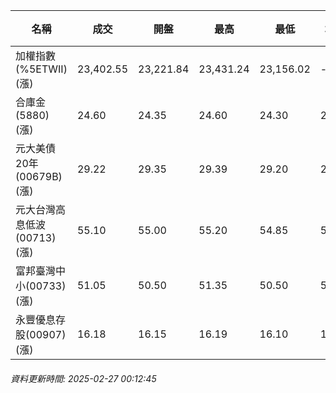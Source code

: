 | 名稱 | 成交 | 開盤 | 最高 | 最低 | 均價 | 成交金額(億) | 昨收 | 漲跌幅 | 漲跌 | 總量 | 昨量 | 振幅 |
| -------- | -------- | -------- | -------- |-------- | -------- | -------- |-------- |-------- |-------- | -------- | -------- |-------- |
|加權指數(%5ETWII) (漲)|23,402.55|23,221.84|23,431.24|23,156.02|-|3,690.72|23,285.72|0.50%|116.83|6,833,813|0|1.18%|
|合庫金(5880) (漲)|24.60|24.35|24.60|24.30|24.47|2.15|24.35|1.03%|0.25|8,792|8,391|1.23%|
|元大美債20年(00679B) (漲)|29.22|29.35|29.39|29.20|29.30|28.51|28.96|0.90%|0.26|97,319|66,895|0.66%|
|元大台灣高息低波(00713) (漲)|55.10|55.00|55.20|54.85|55.03|5.45|55.05|0.09%|0.05|9,907|10,697|0.64%|
|富邦臺灣中小(00733) (漲)|51.05|50.50|51.35|50.50|51.11|0.877|50.50|1.09%|0.55|1,715|2,300|1.68%|
|永豐優息存股(00907) (漲)|16.18|16.15|16.19|16.10|16.15|0.497|16.10|0.50%|0.08|3,075|4,083|0.56%|
###### 資料更新時間: 2025-02-27 00:12:45
